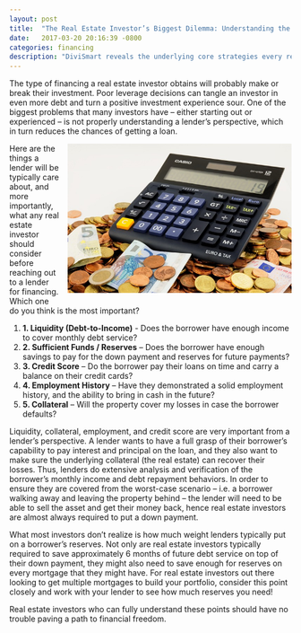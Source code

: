 ```yaml
---
layout: post
title:  "The Real Estate Investor’s Biggest Dilemma: Understanding the Lender"
date:   2017-03-20 20:16:39 -0800
categories: financing
description: "DiviSmart reveals the underlying core strategies every real estate investor should know. Lending is critical to a real estate investor's success. DiviSmart carefully outlines the fundamentals every borrower should consider before seeking financing."
---
```


The type of financing a real estate investor obtains will probably make or break their investment. Poor leverage decisions can tangle an investor in even more debt and turn a positive investment experience sour. One of the biggest problems that many investors have – either starting out or experienced – is not properly understanding a lender’s perspective, which in turn reduces the chances of getting a loan.

<img src="/assets/images/euro-870757_640.jpg" width="400" style="float: right; margin: 0px 0px 15px 15px;" />

Here are the things a lender will be typically care about, and more importantly, what any real estate investor should consider before reaching out to a lender for financing. Which one do you think is the most important?

<ol>
	<li><b>1. Liquidity (Debt-to-Income)</b> - Does the borrower have enough income to cover monthly debt service? </li>
	<li><b>2. Sufficient Funds / Reserves</b> – Does the borrower have enough savings to pay for the down payment and reserves for future payments? </li>
	<li><b>3. Credit Score</b> – Do the borrower pay their loans on time and carry a balance on their credit cards?</li>
	<li><b>4. Employment History</b> – Have they demonstrated a solid employment history, and the ability to bring in cash in the future?</li>
	<li><b>5. Collateral</b> – Will the property cover my losses in case the borrower defaults?</li>
</ol>

Liquidity, collateral, employment, and credit score are very important from a lender’s perspective. A lender wants to have a full grasp of their borrower’s capability to pay interest and principal on the loan, and they also want to make sure the underlying collateral (the real estate) can recover their losses. Thus, lenders do extensive analysis and verification of the borrower’s monthly income and debt repayment behaviors. In order to ensure they are covered from the worst-case scenario – i.e. a borrower walking away and leaving the property behind – the lender will need to be able to sell the asset and get their money back, hence real estate investors are almost always required to put a down payment.

What most investors don’t realize is how much weight lenders typically put on a borrower’s reserves. Not only are real estate investors typically required to save approximately 6 months of future debt service on top of their down payment, they might also need to save enough for reserves on every mortgage that they might have. For real estate investors out there looking to get multiple mortgages to build your portfolio, consider this point closely and work with your lender to see how much reserves you need!

Real estate investors who can fully understand these points should have no trouble paving a path to financial freedom. 

